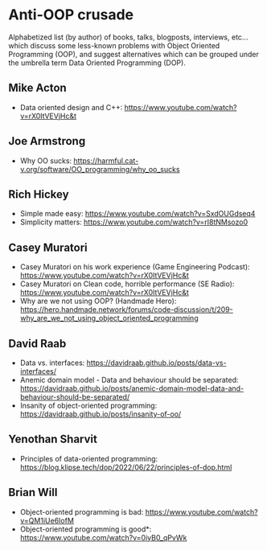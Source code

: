 # Anti-OOP crusade

Alphabetized list (by author) of books, talks, blogposts, interviews, etc... which discuss some less-known problems with Object Oriented Programming (OOP), and suggest alternatives which can be grouped under the umbrella term Data Oriented Programming (DOP).

## Mike Acton
- Data oriented design and C++: https://www.youtube.com/watch?v=rX0ItVEVjHc&t

## Joe Armstrong
- Why OO sucks: https://harmful.cat-v.org/software/OO_programming/why_oo_sucks

## Rich Hickey
- Simple made easy: https://www.youtube.com/watch?v=SxdOUGdseq4
- Simplicity matters: https://www.youtube.com/watch?v=rI8tNMsozo0

## Casey Muratori
- Casey Muratori on his work experience (Game Engineering Podcast): https://www.youtube.com/watch?v=rX0ItVEVjHc&t
- Casey Muratori on Clean code, horrible performance (SE Radio): https://www.youtube.com/watch?v=rX0ItVEVjHc&t
- Why are we not using OOP? (Handmade Hero): https://hero.handmade.network/forums/code-discussion/t/209-why_are_we_not_using_object_oriented_programming

## David Raab
- Data vs. interfaces: https://davidraab.github.io/posts/data-vs-interfaces/
- Anemic domain model - Data and behaviour should be separated: https://davidraab.github.io/posts/anemic-domain-model-data-and-behaviour-should-be-separated/
- Insanity of object-oriented programming: https://davidraab.github.io/posts/insanity-of-oo/

## Yenothan Sharvit
- Principles of data-oriented programming: https://blog.klipse.tech/dop/2022/06/22/principles-of-dop.html

## Brian Will
- Object-oriented programming is bad: https://www.youtube.com/watch?v=QM1iUe6IofM
- Object-oriented programming is good*: https://www.youtube.com/watch?v=0iyB0_qPvWk
